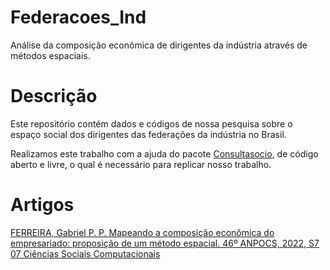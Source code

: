 # Federacoes_Ind
Análise da composição econômica de dirigentes da indústria através de métodos espaciais.

# Descrição

Este repositório contém dados e códigos de nossa pesquisa sobre o espaço social dos dirigentes das federações da indústria no Brasil.

Realizamos este trabalho com a ajuda do pacote [Consultasocio](https://github.com/gpistelli/Consultasocio), de código aberto e livre, o qual é necessário para replicar nosso trabalho.

# Artigos

[FERREIRA, Gabriel P. P. Mapeando a composição econômica do empresariado: proposição de um método espacial. 46º ANPOCS, 2022, S7 07 Ciências Sociais Computacionais](https://www.encontro2022.anpocs.com/atividade/view?q=YToyOntzOjY6InBhcmFtcyI7czozNjoiYToxOntzOjEyOiJJRF9BVElWSURBREUiO3M6MzoiMTM0Ijt9IjtzOjE6ImgiO3M6MzI6ImE1NDM1YjRjYzcyZmMyMDNkMjk2ODhiNDI2NzRlNTJlIjt9&ID_ATIVIDADE=134)